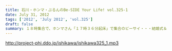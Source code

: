 ```yaml
---
title: 石川・ホンマ・ぶるんのBe-SIDE Your Life! vol.325-1
date: July 31, 2012
tags: ['2012', 'July 2012', 'vol.325']
draft: false
summary: １８時集合で、ホンマさん「１７時３６分起床」で集合のビーサイ・・・結婚式＆パーティーの各地方での余興の気合の入れようにちょっと 感動している次第です。ＮＡＭＡＥ
---
```


http://project-phi.ddo.jp/ishikawa/ishikawa325_1.mp3